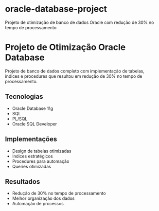 # oracle-database-project
Projeto de otimização de banco de dados Oracle com redução de 30% no tempo de processamento
# Projeto de Otimização Oracle Database

Projeto de banco de dados completo com implementação de tabelas, índices e procedures que resultou em redução de 30% no tempo de processamento.

## Tecnologias
- Oracle Database 11g
- SQL
- PL/SQL
- Oracle SQL Developer

## Implementações
- Design de tabelas otimizadas
- Índices estratégicos
- Procedures para automação
- Queries otimizadas

## Resultados
- Redução de 30% no tempo de processamento
- Melhor organização dos dados
- Automação de processos
